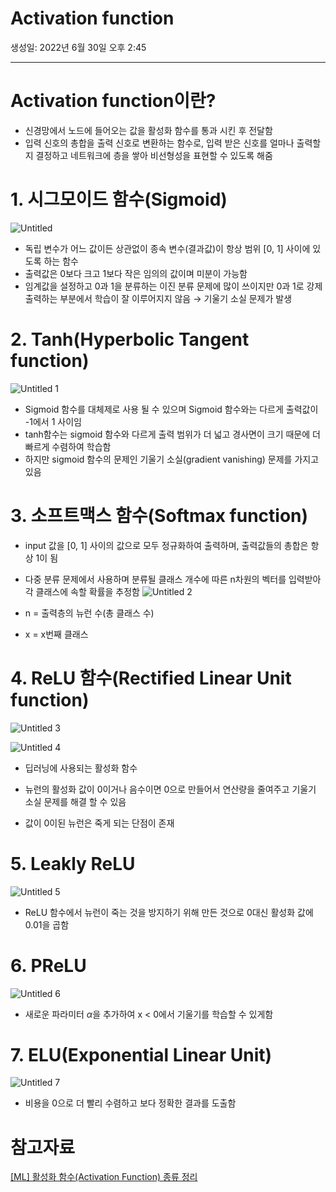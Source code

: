 # Activation function

생성일: 2022년 6월 30일 오후 2:45

---

# Activation function이란?

- 신경망에서 노드에 들어오는 값을 활성화 함수를 통과 시킨 후 전달함
- 입력 신호의 총합을 출력 신호로 변환하는 함수로, 입력 받은 신호를 얼마나 출력할지 결정하고 네트워크에 층을 쌓아 비선형성을 표현할 수 있도록 해줌

# 1. 시그모이드 함수(Sigmoid)
![Untitled](https://user-images.githubusercontent.com/80506107/176608309-235aac09-e049-43cb-be8d-15bf64231f2f.png)

- 독립 변수가 어느 값이든 상관없이 종속 변수(결과값)이 항상 범위 [0, 1] 사이에 있도록 하는 함수
- 출력값은 0보다 크고 1보다 작은 임의의 값이며 미분이 가능함
- 임계값을 설정하고 0과 1을 분류하는 이진 분류 문제에 많이 쓰이지만 0과 1로 강제 출력하는 부분에서 학습이 잘 이루어지지 않음 → 기울기 소실 문제가 발생

# 2. Tanh(Hyperbolic Tangent function)
![Untitled 1](https://user-images.githubusercontent.com/80506107/176608332-5a1e69c1-8819-4976-9cc1-de59482d80e2.png)


- Sigmoid 함수를 대체제로 사용 될 수 있으며 Sigmoid 함수와는 다르게  출력값이 -1에서 1 사이임
- tanh함수는 sigmoid 함수와 다르게 출력 범위가 더 넓고 경사면이 크기 때문에 더 빠르게 수렴하여 학습함
- 하지만 sigmoid 함수의 문제인 기울기 소실(gradient vanishing) 문제를 가지고 있음

# 3. 소프트맥스 함수(Softmax function)

- input 값을 [0, 1] 사이의 값으로 모두 정규화하여 출력하며, 출력값들의 총합은 항상 1이 됨
- 다중 분류 문제에서 사용하며 분류될 클래스 개수에 따른 n차원의 벡터를 입력받아 각 클래스에 속할 확률을 추정함
![Untitled 2](https://user-images.githubusercontent.com/80506107/176608356-8abe887d-a55a-4604-a55c-e356b7adddbd.png)



- n = 출력층의 뉴런 수(총 클래스 수)
- x = x번째 클래스

# 4. ReLU 함수(Rectified Linear Unit function)
![Untitled 3](https://user-images.githubusercontent.com/80506107/176608386-cc334877-49f8-4d3b-b572-e708b94e91d7.png)

![Untitled 4](https://user-images.githubusercontent.com/80506107/176608399-d222366b-c5ed-4238-98ae-9673c28e7f67.png)


- 딥러닝에 사용되는 활성화 함수

- 뉴런의 활성화 값이 0이거나 음수이면 0으로 만들어서 연산량을 줄여주고 기울기 소실 문제를 해결 할 수 있음
- 값이 0이된 뉴런은 죽게 되는 단점이 존재

# 5. Leakly ReLU

![Untitled 5](https://user-images.githubusercontent.com/80506107/176608168-011bfd2e-3b7a-4b52-b69f-03e971cc1382.png)
- ReLU 함수에서 뉴런이 죽는 것을 방지하기 위해 만든 것으로 0대신 활성화 값에 0.01을 곱함

# 6. PReLU

![Untitled 6](https://user-images.githubusercontent.com/80506107/176608224-fc4f04e7-e28b-4660-bb3f-7b0b7725f3de.png)

- 새로운 파라미터 $\alpha$을 추가하여 x < 0에서 기울기를 학습할 수 있게함


# 7. ELU(Exponential Linear Unit)

![Untitled 7](https://user-images.githubusercontent.com/80506107/176608255-f5adef8c-1645-48c3-bfce-3b6c30ad050d.png)

- 비용을 0으로 더 빨리 수렴하고 보다 정확한 결과를 도출함




# 참고자료

[[ML] 활성화 함수(Activation Function) 종류 정리](https://heeya-stupidbutstudying.tistory.com/38)

